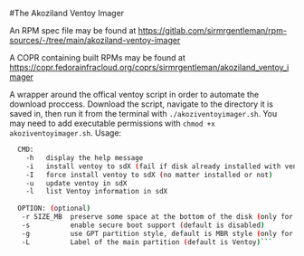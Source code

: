 #The Akoziland Ventoy Imager

An RPM spec file may be found at <https://gitlab.com/sirmrgentleman/rpm-sources/-/tree/main/akoziland-ventoy-imager>

A COPR containing built RPMs may be found at <https://copr.fedorainfracloud.org/coprs/sirmrgentleman/akoziland_ventoy_imager>

A wrapper around the offical ventoy script in order to automate the download proccess.
Download the script, navigate to the directory it is saved in, then run it from the terminal with `./akoziventoyimager.sh`.
You may need to add executable permissions with `chmod +x akoziventoyimager.sh`.
Usage:
```akoziventoyimager.sh CMD [ OPTION ] /dev/sdX
  CMD:
    -h   display the help message
    -i   install ventoy to sdX (fail if disk already installed with ventoy)
    -I   force install ventoy to sdX (no matter installed or not)
    -u   update ventoy in sdX
    -l   list Ventoy information in sdX
    
  OPTION: (optional)
   -r SIZE_MB  preserve some space at the bottom of the disk (only for install)
   -s          enable secure boot support (default is disabled)
   -g          use GPT partition style, default is MBR style (only for install)
   -L          Label of the main partition (default is Ventoy)```
